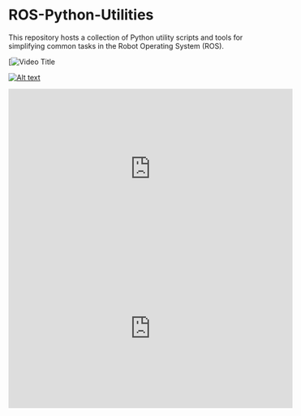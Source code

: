 # ROS-Python-Utilities
This repository hosts a collection of Python utility scripts and tools for simplifying common tasks in the Robot Operating System (ROS). 

[![Video Title](https://youtu.be/4Y9ndViLJgQ)


[![Alt text](https://img.youtube.com/vi/4Y9ndViLJgQ/0.jpg)](https://www.youtube.com/watch?v=4Y9ndViLJgQ)



<iframe width="560" height="315" src="https://www.youtube.com/embed/4Y9ndViLJgQ?si=CMd54OCtm5uOjJly" title="YouTube video player" frameborder="0" allow="accelerometer; autoplay; clipboard-write; encrypted-media; gyroscope; picture-in-picture; web-share" allowfullscreen></iframe>



<iframe width="560" height="315" src="https://www.youtube.com/embed/4Y9ndViLJgQ" frameborder="0" allowfullscreen></iframe>
